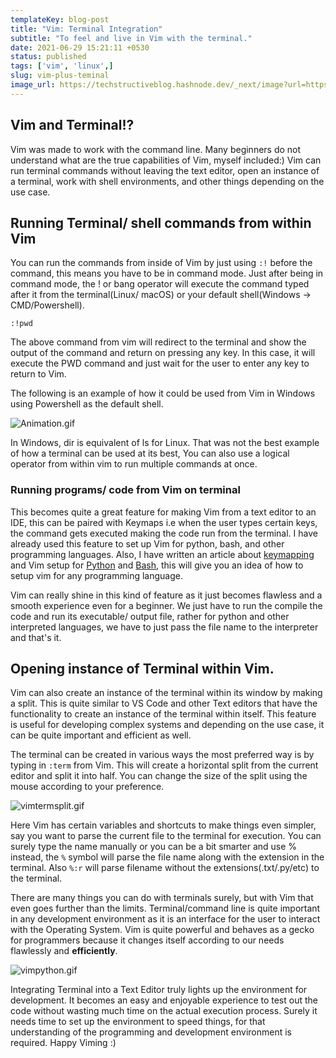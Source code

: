 ```yaml
---
templateKey: blog-post
title: "Vim: Terminal Integration"
subtitle: "To feel and live in Vim with the terminal."
date: 2021-06-29 15:21:11 +0530
status: published
tags: ['vim', 'linux',]
slug: vim-plus-teminal
image_url: https://techstructiveblog.hashnode.dev/_next/image?url=https%3A%2F%2Fcdn.hashnode.com%2Fres%2Fhashnode%2Fimage%2Fupload%2Fv1624873886869%2FjUY_IzcWe.png%3Fw%3D1600%26h%3D840%26fit%3Dcrop%26crop%3Dentropy%26auto%3Dcompress%2Cformat%26format%3Dwebp&w=1920&q=75
---
```


## Vim and Terminal!?
Vim was made to work with the command line. Many beginners do not understand what are the true capabilities of Vim, myself included:) Vim can run terminal commands without leaving the text editor, open an instance of a terminal, work with shell environments, and other things depending on the use case.

## Running Terminal/ shell commands from within Vim

You can run the commands from inside of Vim by just using `:!` before the command, this means you have to be in command mode. Just after being in command mode, the ! or bang operator will execute the command typed after it from the terminal(Linux/ macOS) or your default shell(Windows -> CMD/Powershell).
```
:!pwd
```
The above command from vim will redirect to the terminal and show the output of the command and return on pressing any key. In this case, it will execute the PWD command and just wait for the user to enter any key to return to Vim.

The following is an example of how it could be used from Vim in Windows using Powershell as the default shell.

![Animation.gif](https://cdn.hashnode.com/res/hashnode/image/upload/v1624885870237/Ie5C-3u1B.gif)

In Windows, dir is equivalent of ls for Linux. That was not the best example of how a terminal can be used at its best, You can also use a logical operator from within vim to run multiple commands at once. 

### Running programs/ code from Vim on terminal

This becomes quite a great feature for making Vim from a text editor to an IDE, this can be paired with Keymaps i.e when the user types certain keys, the command gets executed making the code run from the terminal. I have already used this feature to set up Vim for python, bash, and other programming languages. Also, I have written an article about  [keymapping](https://dev.to/mrdestructive/vim-keymapping-guide-3olb)  and Vim setup for  [Python](https://dev.to/mrdestructive/setting-up-vim-for-python-ej)  and  [Bash](https://techstructiveblog.hashnode.dev/vim-setup-for-bash-scripting), this will give you an idea of how to setup vim for any programming language. 

Vim can really shine in this kind of feature as it just becomes flawless and a smooth experience even for a beginner. We just have to run the compile the code and run its executable/ output file, rather for python and other interpreted languages, we have to just pass the file name to the interpreter and that's it.  

## Opening instance of Terminal within Vim.

Vim can also create an instance of the terminal within its window by making a split. This is quite similar to VS Code and other Text editors that have the functionality to create an instance of the terminal within itself. This feature is useful for developing complex systems and depending on the use case, it can be quite important and efficient as well. 

The terminal can be created in various ways the most preferred way is by typing in `:term` from Vim. 
This will create a horizontal split from the current editor and split it into half. You can change the size of the split using the mouse according to your preference. 

![vimtermsplit.gif](https://cdn.hashnode.com/res/hashnode/image/upload/v1624888468392/wR0JT8SBN.gif)

Here Vim has certain variables and shortcuts to make things even simpler, say you want to parse the current file to the terminal for execution. You can surely type the name manually or you can be a bit smarter and use % instead, the `%` symbol will parse the file name along with the extension in the terminal. Also `%:r` will parse filename without the extensions(.txt/.py/etc) to the terminal.

There are many things you can do with terminals surely, but with Vim that even goes further than the limits. Terminal/command line is quite important in any development environment as it is an interface for the user to interact with the Operating System. Vim is quite powerful and behaves as a gecko for programmers because it changes itself according to our needs flawlessly and **efficiently**.


![vimpython.gif](https://cdn.hashnode.com/res/hashnode/image/upload/v1624891655340/5f81Dpp_O.gif)

Integrating Terminal into a Text Editor truly lights up the environment for development. It becomes an easy and enjoyable experience to test out the code without wasting much time on the actual execution process. Surely it needs time to set up the environment to speed things, for that understanding of the programming and development environment is required. Happy Viming :)
